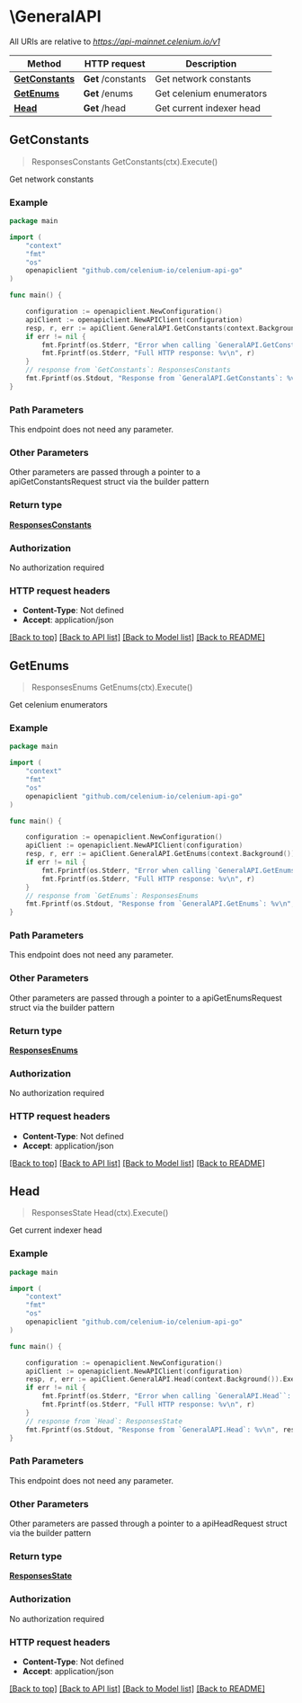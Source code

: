 # \GeneralAPI

All URIs are relative to *https://api-mainnet.celenium.io/v1*

Method | HTTP request | Description
------------- | ------------- | -------------
[**GetConstants**](GeneralAPI.md#GetConstants) | **Get** /constants | Get network constants
[**GetEnums**](GeneralAPI.md#GetEnums) | **Get** /enums | Get celenium enumerators
[**Head**](GeneralAPI.md#Head) | **Get** /head | Get current indexer head



## GetConstants

> ResponsesConstants GetConstants(ctx).Execute()

Get network constants



### Example

```go
package main

import (
	"context"
	"fmt"
	"os"
	openapiclient "github.com/celenium-io/celenium-api-go"
)

func main() {

	configuration := openapiclient.NewConfiguration()
	apiClient := openapiclient.NewAPIClient(configuration)
	resp, r, err := apiClient.GeneralAPI.GetConstants(context.Background()).Execute()
	if err != nil {
		fmt.Fprintf(os.Stderr, "Error when calling `GeneralAPI.GetConstants``: %v\n", err)
		fmt.Fprintf(os.Stderr, "Full HTTP response: %v\n", r)
	}
	// response from `GetConstants`: ResponsesConstants
	fmt.Fprintf(os.Stdout, "Response from `GeneralAPI.GetConstants`: %v\n", resp)
}
```

### Path Parameters

This endpoint does not need any parameter.

### Other Parameters

Other parameters are passed through a pointer to a apiGetConstantsRequest struct via the builder pattern


### Return type

[**ResponsesConstants**](ResponsesConstants.md)

### Authorization

No authorization required

### HTTP request headers

- **Content-Type**: Not defined
- **Accept**: application/json

[[Back to top]](#) [[Back to API list]](../README.md#documentation-for-api-endpoints)
[[Back to Model list]](../README.md#documentation-for-models)
[[Back to README]](../README.md)


## GetEnums

> ResponsesEnums GetEnums(ctx).Execute()

Get celenium enumerators



### Example

```go
package main

import (
	"context"
	"fmt"
	"os"
	openapiclient "github.com/celenium-io/celenium-api-go"
)

func main() {

	configuration := openapiclient.NewConfiguration()
	apiClient := openapiclient.NewAPIClient(configuration)
	resp, r, err := apiClient.GeneralAPI.GetEnums(context.Background()).Execute()
	if err != nil {
		fmt.Fprintf(os.Stderr, "Error when calling `GeneralAPI.GetEnums``: %v\n", err)
		fmt.Fprintf(os.Stderr, "Full HTTP response: %v\n", r)
	}
	// response from `GetEnums`: ResponsesEnums
	fmt.Fprintf(os.Stdout, "Response from `GeneralAPI.GetEnums`: %v\n", resp)
}
```

### Path Parameters

This endpoint does not need any parameter.

### Other Parameters

Other parameters are passed through a pointer to a apiGetEnumsRequest struct via the builder pattern


### Return type

[**ResponsesEnums**](ResponsesEnums.md)

### Authorization

No authorization required

### HTTP request headers

- **Content-Type**: Not defined
- **Accept**: application/json

[[Back to top]](#) [[Back to API list]](../README.md#documentation-for-api-endpoints)
[[Back to Model list]](../README.md#documentation-for-models)
[[Back to README]](../README.md)


## Head

> ResponsesState Head(ctx).Execute()

Get current indexer head



### Example

```go
package main

import (
	"context"
	"fmt"
	"os"
	openapiclient "github.com/celenium-io/celenium-api-go"
)

func main() {

	configuration := openapiclient.NewConfiguration()
	apiClient := openapiclient.NewAPIClient(configuration)
	resp, r, err := apiClient.GeneralAPI.Head(context.Background()).Execute()
	if err != nil {
		fmt.Fprintf(os.Stderr, "Error when calling `GeneralAPI.Head``: %v\n", err)
		fmt.Fprintf(os.Stderr, "Full HTTP response: %v\n", r)
	}
	// response from `Head`: ResponsesState
	fmt.Fprintf(os.Stdout, "Response from `GeneralAPI.Head`: %v\n", resp)
}
```

### Path Parameters

This endpoint does not need any parameter.

### Other Parameters

Other parameters are passed through a pointer to a apiHeadRequest struct via the builder pattern


### Return type

[**ResponsesState**](ResponsesState.md)

### Authorization

No authorization required

### HTTP request headers

- **Content-Type**: Not defined
- **Accept**: application/json

[[Back to top]](#) [[Back to API list]](../README.md#documentation-for-api-endpoints)
[[Back to Model list]](../README.md#documentation-for-models)
[[Back to README]](../README.md)

